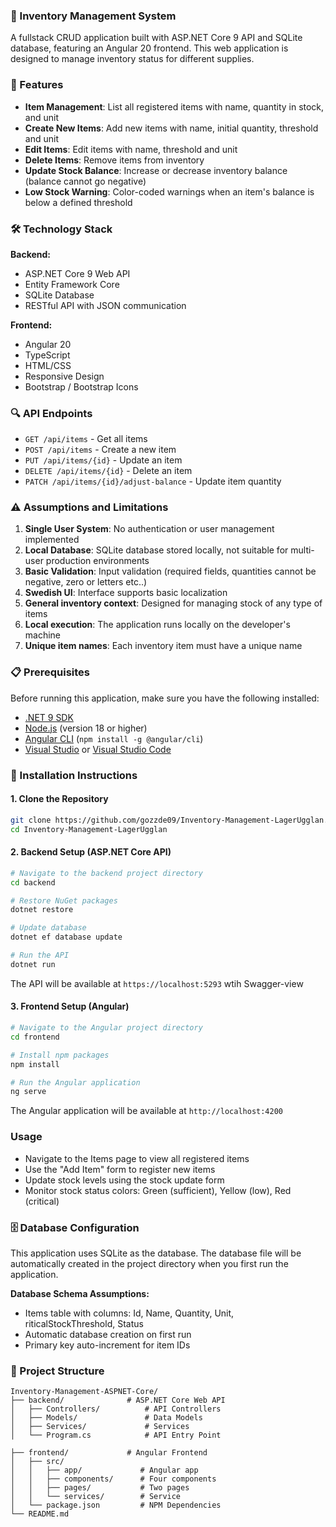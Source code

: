 ### 🏥 Inventory Management System

A fullstack CRUD application built with ASP.NET Core 9 API and SQLite database, featuring an Angular 20 frontend.
This web application is designed to manage inventory status for different supplies.

### 🚀 Features

- **Item Management**: List all registered items with name, quantity in stock, and unit
- **Create New Items**: Add new items with name, initial quantity, threshold and unit
- **Edit Items**: Edit items with name, threshold and unit
- **Delete Items**: Remove items from inventory
- **Update Stock Balance**: Increase or decrease inventory balance (balance cannot go negative)
- **Low Stock Warning**: Color-coded warnings when an item's balance is below a defined threshold

### 🛠️ Technology Stack

**Backend:**

- ASP.NET Core 9 Web API
- Entity Framework Core
- SQLite Database
- RESTful API with JSON communication

**Frontend:**

- Angular 20
- TypeScript
- HTML/CSS
- Responsive Design
- Bootstrap / Bootstrap Icons

### 🔍 API Endpoints

- `GET /api/items` - Get all items
- `POST /api/items` - Create a new item
- `PUT /api/items/{id}` - Update an item
- `DELETE /api/items/{id}` - Delete an item
- `PATCH /api/items/{id}/adjust-balance` - Update item quantity

### ⚠️ Assumptions and Limitations

1. **Single User System**: No authentication or user management implemented
2. **Local Database**: SQLite database stored locally, not suitable for multi-user production environments
3. **Basic Validation**: Input validation (required fields, quantities cannot be negative, zero or letters etc..)
4. **Swedish UI**: Interface supports basic localization
5. **General inventory context**: Designed for managing stock of any type of items
6. **Local execution**: The application runs locally on the developer's machine
7. **Unique item names**: Each inventory item must have a unique name

### 📋 Prerequisites

Before running this application, make sure you have the following installed:

- [.NET 9 SDK](https://dotnet.microsoft.com/download/dotnet/9.0)
- [Node.js](https://nodejs.org/) (version 18 or higher)
- [Angular CLI](https://angular.io/cli) (`npm install -g @angular/cli`)
- [Visual Studio](https://visualstudio.microsoft.com/) or [Visual Studio Code](https://code.visualstudio.com/)

### 🔧 Installation Instructions

#### 1. Clone the Repository

```bash
git clone https://github.com/gozzde09/Inventory-Management-LagerUgglan.git
cd Inventory-Management-LagerUgglan
```

#### 2. Backend Setup (ASP.NET Core API)

```bash
# Navigate to the backend project directory
cd backend

# Restore NuGet packages
dotnet restore

# Update database
dotnet ef database update

# Run the API
dotnet run
```

The API will be available at `https://localhost:5293` wtih Swagger-view

#### 3. Frontend Setup (Angular)

```bash
# Navigate to the Angular project directory
cd frontend

# Install npm packages
npm install

# Run the Angular application
ng serve
```

The Angular application will be available at `http://localhost:4200`

### Usage

- Navigate to the Items page to view all registered items
- Use the "Add Item" form to register new items
- Update stock levels using the stock update form
- Monitor stock status colors: Green (sufficient), Yellow (low), Red (critical)

### 🗄️ Database Configuration

This application uses SQLite as the database. The database file will be automatically created in the project directory when you first run the application.

**Database Schema Assumptions:**

- Items table with columns: Id, Name, Quantity, Unit, riticalStockThreshold, Status
- Automatic database creation on first run
- Primary key auto-increment for item IDs

### 📁 Project Structure

```
Inventory-Management-ASPNET-Core/
├── backend/              # ASP.NET Core Web API
│   ├── Controllers/          # API Controllers
│   ├── Models/               # Data Models
│   ├── Services/             # Services
│   └── Program.cs            # API Entry Point

├── frontend/             # Angular Frontend
│   ├── src/
│   │   ├── app/             # Angular app
│   │   ├── components/      # Four components
│   │   ├── pages/           # Two pages
│   │   └── services/        # Service
│   └── package.json         # NPM Dependencies
└── README.md
```
